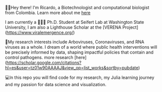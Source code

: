 
👋🏽Hey there! I'm Ricardo, a Biotechnologist and computational biologist from Colombia. Learn more about me [here](https://ricardorh96.github.io/ricardorivero-website/)

I am currently a 👨🏽‍🎓 Ph.D. Student at Seifert Lab at Washington State University, I am also a Lighthouse Scholar at the [VERENA Project] (https://www.viralemergence.org/)

🦠My research interests include Arboviruses, Coronaviruses, and RNA viruses as a whole. I dream of a world where public health interventions will be precisely informed by data, shaping impactful policies that contain and control pathogens.
more research [here] (https://scholar.google.com/citations?hl=es&user=tz01w90AAAAJ&view_op=list_works&sortby=pubdate)

💻In this repo you will find code for my research, my Julia learning journey and my passion for data science and visualization.
